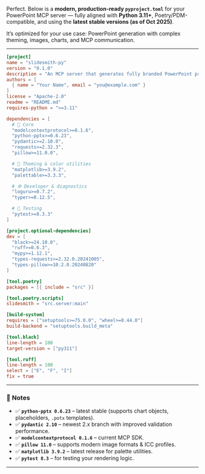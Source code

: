 Perfect. Below is a **modern, production-ready `pyproject.toml`** for your PowerPoint MCP server — fully aligned with **Python 3.11+**, Poetry/PDM-compatible, and using the **latest stable versions (as of Oct 2025)**.

It’s optimized for your use case: PowerPoint generation with complex theming, images, charts, and MCP communication.

---

```toml
[project]
name = "slidesmith-py"
version = "0.1.0"
description = "An MCP server that generates fully branded PowerPoint presentations with complex themes, charts, and dynamic layouts."
authors = [
  { name = "Your Name", email = "you@example.com" }
]
license = "Apache-2.0"
readme = "README.md"
requires-python = ">=3.11"

dependencies = [
  # 🧠 Core
  "modelcontextprotocol>=0.1.6",
  "python-pptx>=0.6.23",
  "pydantic>=2.10.0",
  "requests>=2.32.3",
  "pillow>=11.0.0",

  # 🎨 Theming & color utilities
  "matplotlib>=3.9.2",
  "palettable>=3.3.3",

  # ⚙️ Developer & diagnostics
  "loguru>=0.7.2",
  "typer>=0.12.5",

  # 🧪 Testing
  "pytest>=8.3.3"
]

[project.optional-dependencies]
dev = [
  "black>=24.10.0",
  "ruff>=0.6.3",
  "mypy>=1.12.1",
  "types-requests>=2.32.0.20241005",
  "types-pillow>=10.2.0.20240820"
]

[tool.poetry]
packages = [{ include = "src" }]

[tool.poetry.scripts]
slidesmith = "src.server:main"

[build-system]
requires = ["setuptools>=75.0.0", "wheel>=0.44.0"]
build-backend = "setuptools.build_meta"

[tool.black]
line-length = 100
target-version = ["py311"]

[tool.ruff]
line-length = 100
select = ["E", "F", "I"]
fix = true
```

---

### 🧩 Notes

* ✅ **`python-pptx 0.6.23`** – latest stable (supports chart objects, placeholders, `.potx` templates).
* ✅ **`pydantic 2.10`** – newest 2.x branch with improved validation performance.
* ✅ **`modelcontextprotocol 0.1.6`** – current MCP SDK.
* ✅ **`pillow 11.0`** – supports modern image formats & ICC profiles.
* ✅ **`matplotlib 3.9.2`** – latest release for palette utilities.
* ✅ **`pytest 8.3`** – for testing your rendering logic.

---

